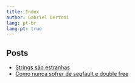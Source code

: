```yaml
---
title: Index
author: Gabriel Dertoni
lang: pt-br
lang-pt: true
---
```


## Posts

- [Strings são estranhas](/posts/strings_estranhas.html)
- [Como nunca sofrer de segfault e double free](/posts/ownership.html)
